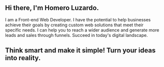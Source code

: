 ## Hi there, I'm Homero Luzardo.
I am a Front-end Web Developer.
I have the potential to help businesses achieve their goals by creating custom web solutions that meet their specific needs. I can help you to reach a wider audience and generate more leads and sales through funnels.
Succeed in today's digital landscape.

## Think smart and make it simple! Turn your ideas into reality.

